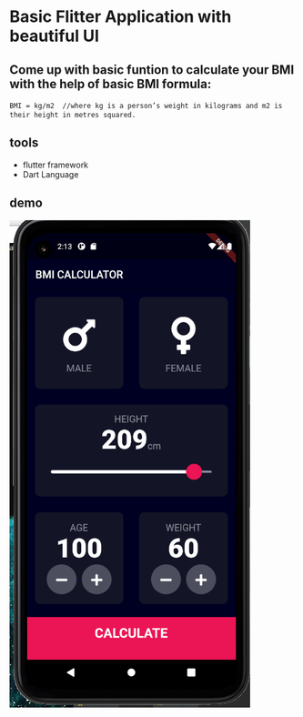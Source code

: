 # Basic Flitter Application with beautiful UI

## Come up with basic funtion to calculate your BMI with the help of basic BMI formula:
```
BMI = kg/m2  //where kg is a person’s weight in kilograms and m2 is their height in metres squared.

```
## tools
- flutter framework
- Dart Language

## demo

![demo1](demo1.png)


